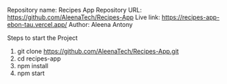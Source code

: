 Repository name: Recipes App
Repository URL: https://github.com/AleenaTech/Recipes-App
Live link: https://recipes-app-ebon-tau.vercel.app/
Author: Aleena Antony

Steps to start the Project

1. git clone https://github.com/AleenaTech/Recipes-App.git
2. cd recipes-app
3. npm install
4. npm start
